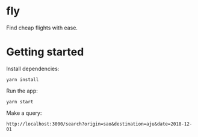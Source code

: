 # fly

Find cheap flights with ease.

Getting started
===============

Install dependencies:

```
yarn install
```

Run the app:

```
yarn start
```

Make a query:

```
http://localhost:3000/search?origin=sao&destination=aju&date=2018-12-01
```
